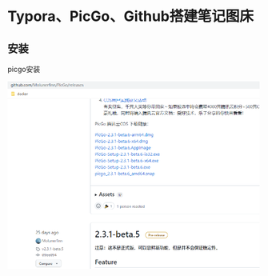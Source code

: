 # Typora、PicGo、Github搭建笔记图床

## 安装

picgo安装

![](https://raw.githubusercontent.com/tanghong163/picgorepo/main/images/202209081713968.png)
